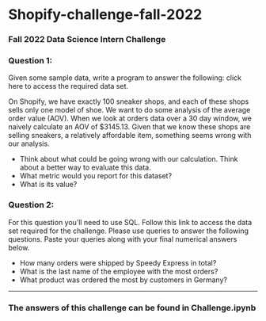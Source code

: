# Shopify-challenge-fall-2022
### Fall 2022 Data Science Intern Challenge

### **Question 1:**

Given some sample data, write a program to answer the following: click here to access the required data set.


On Shopify, we have exactly 100 sneaker shops, and each of these shops sells only one model of shoe. We want to do some analysis of the average order value (AOV). When we look at orders data over a 30 day window, we naively calculate an AOV of $3145.13. Given that we know these shops are selling sneakers, a relatively affordable item, something seems wrong with our analysis.

- Think about what could be going wrong with our calculation. Think about a better way to evaluate this data.
- What metric would you report for this dataset?
- What is its value?


### **Question 2:**

For this question you’ll need to use SQL. Follow this link to access the data set required for the challenge. Please use queries to answer the following questions. Paste your queries along with your final numerical answers below.

- How many orders were shipped by Speedy Express in total?
- What is the last name of the employee with the most orders?
- What product was ordered the most by customers in Germany?

---
### The answers of this challenge can be found in Challenge.ipynb

